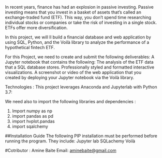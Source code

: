 
In recent years, finance has had an explosion in passive investing. Passive investing means that you invest in a basket of assets that’s called an exchange-traded fund (ETF). This way, you don’t spend time researching individual stocks or companies or take the risk of investing in a single stock. ETFs offer more diversification.

In this project, we will ll build a financial database and web application by using SQL, Python, and the Voilà library to analyze the performance of a hypothetical fintech ETF.

For this Project, we need to create and submit the following deliverables:
A Jupyter notebook that contains the following:
The analysis of the ETF data that a SQL database stores.
Professionally styled and formatted interactive visualizations.
A screenshot or video of the web application that you created by deploying your Jupyter notebook via the Voilà library.

Technologies :
This project leverages Anaconda and Jupyterlab with Python 3.7:

We need also to import the following libraries and dependencies :
1) Import numpy as np
2) import pandas as pd 
3) import hvplot.pandas
4) import sqalchemy

##Installation Guide The following PIP installation must be performed before running the program. 
They include: 
Jupyter lab
SQLachemy
Voilà

#Cotributor : Amine Baite Email: aminebaite@gmail.com
